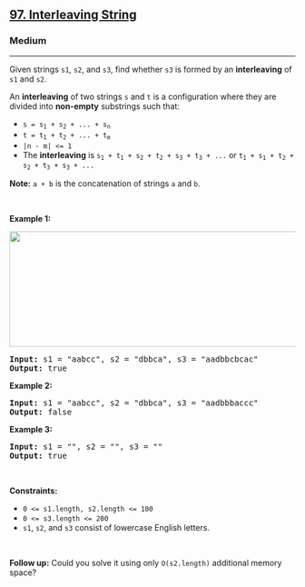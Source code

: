 <h2><a href="https://leetcode.com/problems/interleaving-string/">97. Interleaving String</a></h2><h3>Medium</h3><hr><div><p>Given strings <code>s1</code>, <code>s2</code>, and <code>s3</code>, find whether <code>s3</code> is formed by an <strong>interleaving</strong> of <code>s1</code> and <code>s2</code>.</p>

<p>An <strong>interleaving</strong> of two strings <code>s</code> and <code>t</code> is a configuration where they are divided into <strong>non-empty</strong> substrings such that:</p>

<ul>
	<li><code>s = s<sub>1</sub> + s<sub>2</sub> + ... + s<sub>n</sub></code></li>
	<li><code>t = t<sub>1</sub> + t<sub>2</sub> + ... + t<sub>m</sub></code></li>
	<li><code>|n - m| &lt;= 1</code></li>
	<li>The <strong>interleaving</strong> is <code>s<sub>1</sub> + t<sub>1</sub> + s<sub>2</sub> + t<sub>2</sub> + s<sub>3</sub> + t<sub>3</sub> + ...</code> or <code>t<sub>1</sub> + s<sub>1</sub> + t<sub>2</sub> + s<sub>2</sub> + t<sub>3</sub> + s<sub>3</sub> + ...</code></li>
</ul>

<p><strong>Note:</strong> <code>a + b</code> is the concatenation of strings <code>a</code> and <code>b</code>.</p>

<p>&nbsp;</p>
<p><strong>Example 1:</strong></p>
<img alt="" src="https://assets.leetcode.com/uploads/2020/09/02/interleave.jpg" style="width: 561px; height: 203px;">
<pre><strong>Input:</strong> s1 = "aabcc", s2 = "dbbca", s3 = "aadbbcbcac"
<strong>Output:</strong> true
</pre>

<p><strong>Example 2:</strong></p>

<pre><strong>Input:</strong> s1 = "aabcc", s2 = "dbbca", s3 = "aadbbbaccc"
<strong>Output:</strong> false
</pre>

<p><strong>Example 3:</strong></p>

<pre><strong>Input:</strong> s1 = "", s2 = "", s3 = ""
<strong>Output:</strong> true
</pre>

<p>&nbsp;</p>
<p><strong>Constraints:</strong></p>

<ul>
	<li><code>0 &lt;= s1.length, s2.length &lt;= 100</code></li>
	<li><code>0 &lt;= s3.length &lt;= 200</code></li>
	<li><code>s1</code>, <code>s2</code>, and <code>s3</code> consist of lowercase English letters.</li>
</ul>

<p>&nbsp;</p>
<p><strong>Follow up:</strong> Could you solve it using only <code>O(s2.length)</code> additional memory space?</p>
</div>